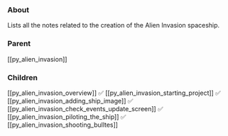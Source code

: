 ### About
Lists all the notes related to the creation of the Alien Invasion spaceship.

### Parent
[[py_alien_invasion]]

### Children
[[py_alien_invasion_overview]] ✅
[[py_alien_invasion_starting_project]] ✅
[[py_alien_invasion_adding_ship_image]] ✅
[[py_alien_invasion_check_events_update_screen]] ✅
[[py_alien_invasion_piloting_the_ship]] ✅
[[py_alien_invasion_shooting_bulltes]]